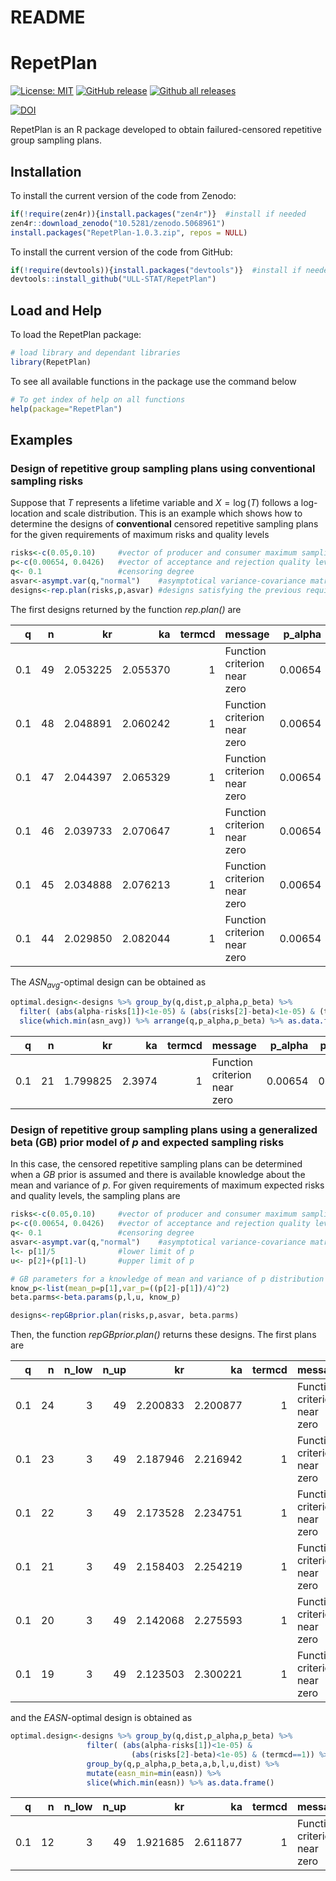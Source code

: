 README
================

<!-- README.md is generated from README.Rmd. Please edit that file --->

# RepetPlan

<!-- badges: start -->

[![License:
MIT](https://img.shields.io/badge/license-MIT-blue.svg)](https://cran.r-project.org/web/licenses/MIT)
[![GitHub
release](https://img.shields.io/github/release/ULL-STAT/RepetPlan.svg)](https://gitHub.com/ULL-STAT/RepetPlan/releases/)
[![Github all
releases](https://img.shields.io/github/downloads/ULL-STAT/RepetPlan/total.svg)](https://gitHub.com/ULL-STAT/RepetPlan/releases/)

[![DOI](https://zenodo.org/badge/DOI/10.5281/zenodo.5068961.svg)](https://doi.org/10.5281/zenodo.5068961)
<!-- badges: end -->

RepetPlan is an R package developed to obtain failured-censored repetitive group sampling plans.


## Installation

To install the current version of the code from Zenodo:
``` r
if(!require(zen4r)){install.packages("zen4r")}  #install if needed
zen4r::download_zenodo("10.5281/zenodo.5068961")
install.packages("RepetPlan-1.0.3.zip", repos = NULL) 
```

To install the current version of the code from GitHub:

``` r
if(!require(devtools)){install.packages("devtools")}  #install if needed
devtools::install_github("ULL-STAT/RepetPlan")
```

## Load and Help

To load the RepetPlan package:

``` r
# load library and dependant libraries 
library(RepetPlan)
```

To see all available functions in the package use the command below

``` r
# To get index of help on all functions
help(package="RepetPlan")
```

## Examples

### Design of repetitive group sampling plans using conventional sampling risks

Suppose that *T* represents a lifetime variable and *X* = log (*T*)
follows a log-location and scale distribution. This is an example which
shows how to determine the designs of **conventional** censored
repetitive sampling plans for the given requirements of maximum risks
and quality levels

``` r
risks<-c(0.05,0.10)     #vector of producer and consumer maximum sampling risks
p<-c(0.00654, 0.0426)   #vector of acceptance and rejection quality levels
q<- 0.1                 #censoring degree
asvar<-asympt.var(q,"normal")    #asymptotical variance-covariance matrix of MLE estimators of location and scale paramters
designs<-rep.plan(risks,p,asvar) #designs satisfying the previous requirements
```

The first designs returned by the function *rep.plan()* are
<table class="table table-striped table-hover table-condensed" style="margin-left: auto; margin-right: auto;">
<thead>
<tr>
<th style="text-align:right;">
q
</th>
<th style="text-align:right;">
n
</th>
<th style="text-align:right;">
kr
</th>
<th style="text-align:right;">
ka
</th>
<th style="text-align:right;">
termcd
</th>
<th style="text-align:left;">
message
</th>
<th style="text-align:right;">
p_alpha
</th>
<th style="text-align:right;">
p_beta
</th>
<th style="text-align:left;">
dist
</th>
<th style="text-align:right;">
alpha
</th>
<th style="text-align:right;">
beta
</th>
<th style="text-align:right;">
asn_alpha
</th>
<th style="text-align:right;">
asn_beta
</th>
<th style="text-align:right;">
asn_avg
</th>
<th style="text-align:right;">
p_asn_max
</th>
<th style="text-align:right;">
asn_max
</th>
</tr>
</thead>
<tbody>
<tr>
<td style="text-align:right;">
0.1
</td>
<td style="text-align:right;">
49
</td>
<td style="text-align:right;">
2.053225
</td>
<td style="text-align:right;">
2.055370
</td>
<td style="text-align:right;">
1
</td>
<td style="text-align:left;">
Function criterion near zero
</td>
<td style="text-align:right;">
0.00654
</td>
<td style="text-align:right;">
0.0426
</td>
<td style="text-align:left;">
normal
</td>
<td style="text-align:right;">
0.05
</td>
<td style="text-align:right;">
0.1
</td>
<td style="text-align:right;">
49.04823
</td>
<td style="text-align:right;">
49.06290
</td>
<td style="text-align:right;">
49.05557
</td>
<td style="text-align:right;">
0.0188643
</td>
<td style="text-align:right;">
49.16223
</td>
</tr>
<tr>
<td style="text-align:right;">
0.1
</td>
<td style="text-align:right;">
48
</td>
<td style="text-align:right;">
2.048891
</td>
<td style="text-align:right;">
2.060242
</td>
<td style="text-align:right;">
1
</td>
<td style="text-align:left;">
Function criterion near zero
</td>
<td style="text-align:right;">
0.00654
</td>
<td style="text-align:right;">
0.0426
</td>
<td style="text-align:left;">
normal
</td>
<td style="text-align:right;">
0.05
</td>
<td style="text-align:right;">
0.1
</td>
<td style="text-align:right;">
48.25590
</td>
<td style="text-align:right;">
48.32952
</td>
<td style="text-align:right;">
48.29271
</td>
<td style="text-align:right;">
0.0188293
</td>
<td style="text-align:right;">
48.84398
</td>
</tr>
<tr>
<td style="text-align:right;">
0.1
</td>
<td style="text-align:right;">
47
</td>
<td style="text-align:right;">
2.044397
</td>
<td style="text-align:right;">
2.065329
</td>
<td style="text-align:right;">
1
</td>
<td style="text-align:left;">
Function criterion near zero
</td>
<td style="text-align:right;">
0.00654
</td>
<td style="text-align:right;">
0.0426
</td>
<td style="text-align:left;">
normal
</td>
<td style="text-align:right;">
0.05
</td>
<td style="text-align:right;">
0.1
</td>
<td style="text-align:right;">
47.47311
</td>
<td style="text-align:right;">
47.60146
</td>
<td style="text-align:right;">
47.53728
</td>
<td style="text-align:right;">
0.0187927
</td>
<td style="text-align:right;">
48.52982
</td>
</tr>
<tr>
<td style="text-align:right;">
0.1
</td>
<td style="text-align:right;">
46
</td>
<td style="text-align:right;">
2.039733
</td>
<td style="text-align:right;">
2.070647
</td>
<td style="text-align:right;">
1
</td>
<td style="text-align:left;">
Function criterion near zero
</td>
<td style="text-align:right;">
0.00654
</td>
<td style="text-align:right;">
0.0426
</td>
<td style="text-align:left;">
normal
</td>
<td style="text-align:right;">
0.05
</td>
<td style="text-align:right;">
0.1
</td>
<td style="text-align:right;">
46.70045
</td>
<td style="text-align:right;">
46.87892
</td>
<td style="text-align:right;">
46.78969
</td>
<td style="text-align:right;">
0.0187547
</td>
<td style="text-align:right;">
48.22016
</td>
</tr>
<tr>
<td style="text-align:right;">
0.1
</td>
<td style="text-align:right;">
45
</td>
<td style="text-align:right;">
2.034888
</td>
<td style="text-align:right;">
2.076213
</td>
<td style="text-align:right;">
1
</td>
<td style="text-align:left;">
Function criterion near zero
</td>
<td style="text-align:right;">
0.00654
</td>
<td style="text-align:right;">
0.0426
</td>
<td style="text-align:left;">
normal
</td>
<td style="text-align:right;">
0.05
</td>
<td style="text-align:right;">
0.1
</td>
<td style="text-align:right;">
45.93857
</td>
<td style="text-align:right;">
46.16215
</td>
<td style="text-align:right;">
46.05036
</td>
<td style="text-align:right;">
0.0187151
</td>
<td style="text-align:right;">
47.91550
</td>
</tr>
<tr>
<td style="text-align:right;">
0.1
</td>
<td style="text-align:right;">
44
</td>
<td style="text-align:right;">
2.029850
</td>
<td style="text-align:right;">
2.082044
</td>
<td style="text-align:right;">
1
</td>
<td style="text-align:left;">
Function criterion near zero
</td>
<td style="text-align:right;">
0.00654
</td>
<td style="text-align:right;">
0.0426
</td>
<td style="text-align:left;">
normal
</td>
<td style="text-align:right;">
0.05
</td>
<td style="text-align:right;">
0.1
</td>
<td style="text-align:right;">
45.18813
</td>
<td style="text-align:right;">
45.45141
</td>
<td style="text-align:right;">
45.31977
</td>
<td style="text-align:right;">
0.0186738
</td>
<td style="text-align:right;">
47.61636
</td>
</tr>
</tbody>
</table>

The *ASN*<sub>*avg*</sub>-optimal design can be obtained as

``` r
optimal.design<-designs %>% group_by(q,dist,p_alpha,p_beta) %>%
  filter( (abs(alpha-risks[1])<1e-05) & (abs(risks[2]-beta)<1e-05) & (termcd==1)) %>%
  slice(which.min(asn_avg)) %>% arrange(q,p_alpha,p_beta) %>% as.data.frame()
```

<table class="table table-striped table-hover table-condensed" style="margin-left: auto; margin-right: auto;">
<thead>
<tr>
<th style="text-align:right;">
q
</th>
<th style="text-align:right;">
n
</th>
<th style="text-align:right;">
kr
</th>
<th style="text-align:right;">
ka
</th>
<th style="text-align:right;">
termcd
</th>
<th style="text-align:left;">
message
</th>
<th style="text-align:right;">
p_alpha
</th>
<th style="text-align:right;">
p_beta
</th>
<th style="text-align:left;">
dist
</th>
<th style="text-align:right;">
alpha
</th>
<th style="text-align:right;">
beta
</th>
<th style="text-align:right;">
asn_alpha
</th>
<th style="text-align:right;">
asn_beta
</th>
<th style="text-align:right;">
asn_avg
</th>
<th style="text-align:right;">
p_asn_max
</th>
<th style="text-align:right;">
asn_max
</th>
</tr>
</thead>
<tbody>
<tr>
<td style="text-align:right;">
0.1
</td>
<td style="text-align:right;">
21
</td>
<td style="text-align:right;">
1.799825
</td>
<td style="text-align:right;">
2.3974
</td>
<td style="text-align:right;">
1
</td>
<td style="text-align:left;">
Function criterion near zero
</td>
<td style="text-align:right;">
0.00654
</td>
<td style="text-align:right;">
0.0426
</td>
<td style="text-align:left;">
normal
</td>
<td style="text-align:right;">
0.05
</td>
<td style="text-align:right;">
0.1000001
</td>
<td style="text-align:right;">
34.71139
</td>
<td style="text-align:right;">
32.27409
</td>
<td style="text-align:right;">
33.49274
</td>
<td style="text-align:right;">
0.0168694
</td>
<td style="text-align:right;">
46.02262
</td>
</tr>
</tbody>
</table>

### Design of repetitive group sampling plans using a generalized beta (GB) prior model of *p* and expected sampling risks

In this case, the censored repetitive sampling plans can be determined
when a *GB* prior is assumed and there is available knowledge about the mean
and variance of *p*. For given requirements of maximum expected risks
and quality levels, the sampling plans are

``` r
risks<-c(0.05,0.10)     #vector of producer and consumer maximum sampling risks
p<-c(0.00654, 0.0426)   #vector of acceptance and rejection quality levels
q<- 0.1                 #censoring degree
asvar<-asympt.var(q,"normal")    #asymptotical variance-covariance matrix of MLE estimators of location and scale paramters
l<- p[1]/5              #lower limit of p
u<- p[2]+(p[1]-l)       #upper limit of p

# GB parameters for a knowledge of mean and variance of p distribution
know_p<-list(mean_p=p[1],var_p=((p[2]-p[1])/4)^2)
beta.parms<-beta.params(p,l,u, know_p)

designs<-repGBprior.plan(risks,p,asvar, beta.parms)
```

Then, the function *repGBprior.plan()* returns these designs. The first
plans are
<table class="table table-striped table-hover table-condensed" style="margin-left: auto; margin-right: auto;">
<thead>
<tr>
<th style="text-align:right;">
q
</th>
<th style="text-align:right;">
n
</th>
<th style="text-align:right;">
n_low
</th>
<th style="text-align:right;">
n_up
</th>
<th style="text-align:right;">
kr
</th>
<th style="text-align:right;">
ka
</th>
<th style="text-align:right;">
termcd
</th>
<th style="text-align:left;">
message
</th>
<th style="text-align:right;">
p_alpha
</th>
<th style="text-align:right;">
p_beta
</th>
<th style="text-align:right;">
a
</th>
<th style="text-align:right;">
b
</th>
<th style="text-align:right;">
l
</th>
<th style="text-align:right;">
u
</th>
<th style="text-align:right;">
mean_p
</th>
<th style="text-align:right;">
var_p
</th>
<th style="text-align:left;">
dist
</th>
<th style="text-align:right;">
alpha
</th>
<th style="text-align:right;">
beta
</th>
<th style="text-align:right;">
asn_alpha
</th>
<th style="text-align:right;">
asn_beta
</th>
<th style="text-align:right;">
asn_avg
</th>
<th style="text-align:right;">
easn
</th>
<th style="text-align:right;">
p_asn_max
</th>
<th style="text-align:right;">
asn_max
</th>
</tr>
</thead>
<tbody>
<tr>
<td style="text-align:right;">
0.1
</td>
<td style="text-align:right;">
24
</td>
<td style="text-align:right;">
3
</td>
<td style="text-align:right;">
49
</td>
<td style="text-align:right;">
2.200833
</td>
<td style="text-align:right;">
2.200877
</td>
<td style="text-align:right;">
1
</td>
<td style="text-align:left;">
Function criterion near zero
</td>
<td style="text-align:right;">
0.00654
</td>
<td style="text-align:right;">
0.0426
</td>
<td style="text-align:right;">
0.1862234
</td>
<td style="text-align:right;">
1.469713
</td>
<td style="text-align:right;">
0.001308
</td>
<td style="text-align:right;">
0.047832
</td>
<td style="text-align:right;">
0.00654
</td>
<td style="text-align:right;">
8.13e-05
</td>
<td style="text-align:left;">
normal
</td>
<td style="text-align:right;">
0.0500619
</td>
<td style="text-align:right;">
0.1000161
</td>
<td style="text-align:right;">
24.00090
</td>
<td style="text-align:right;">
24.00042
</td>
<td style="text-align:right;">
24.00066
</td>
<td style="text-align:right;">
24.00039
</td>
<td style="text-align:right;">
0.0121556
</td>
<td style="text-align:right;">
24.00107
</td>
</tr>
<tr>
<td style="text-align:right;">
0.1
</td>
<td style="text-align:right;">
23
</td>
<td style="text-align:right;">
3
</td>
<td style="text-align:right;">
49
</td>
<td style="text-align:right;">
2.187946
</td>
<td style="text-align:right;">
2.216942
</td>
<td style="text-align:right;">
1
</td>
<td style="text-align:left;">
Function criterion near zero
</td>
<td style="text-align:right;">
0.00654
</td>
<td style="text-align:right;">
0.0426
</td>
<td style="text-align:right;">
0.1862234
</td>
<td style="text-align:right;">
1.469713
</td>
<td style="text-align:right;">
0.001308
</td>
<td style="text-align:right;">
0.047832
</td>
<td style="text-align:right;">
0.00654
</td>
<td style="text-align:right;">
8.13e-05
</td>
<td style="text-align:left;">
normal
</td>
<td style="text-align:right;">
0.0500908
</td>
<td style="text-align:right;">
0.1000238
</td>
<td style="text-align:right;">
23.58511
</td>
<td style="text-align:right;">
23.27324
</td>
<td style="text-align:right;">
23.42917
</td>
<td style="text-align:right;">
23.30382
</td>
<td style="text-align:right;">
0.0120410
</td>
<td style="text-align:right;">
23.69109
</td>
</tr>
<tr>
<td style="text-align:right;">
0.1
</td>
<td style="text-align:right;">
22
</td>
<td style="text-align:right;">
3
</td>
<td style="text-align:right;">
49
</td>
<td style="text-align:right;">
2.173528
</td>
<td style="text-align:right;">
2.234751
</td>
<td style="text-align:right;">
1
</td>
<td style="text-align:left;">
Function criterion near zero
</td>
<td style="text-align:right;">
0.00654
</td>
<td style="text-align:right;">
0.0426
</td>
<td style="text-align:right;">
0.1862234
</td>
<td style="text-align:right;">
1.469713
</td>
<td style="text-align:right;">
0.001308
</td>
<td style="text-align:right;">
0.047832
</td>
<td style="text-align:right;">
0.00654
</td>
<td style="text-align:right;">
8.13e-05
</td>
<td style="text-align:left;">
normal
</td>
<td style="text-align:right;">
0.0500003
</td>
<td style="text-align:right;">
0.1000001
</td>
<td style="text-align:right;">
23.20269
</td>
<td style="text-align:right;">
22.56201
</td>
<td style="text-align:right;">
22.88235
</td>
<td style="text-align:right;">
22.63308
</td>
<td style="text-align:right;">
0.0119251
</td>
<td style="text-align:right;">
23.40886
</td>
</tr>
<tr>
<td style="text-align:right;">
0.1
</td>
<td style="text-align:right;">
21
</td>
<td style="text-align:right;">
3
</td>
<td style="text-align:right;">
49
</td>
<td style="text-align:right;">
2.158403
</td>
<td style="text-align:right;">
2.254219
</td>
<td style="text-align:right;">
1
</td>
<td style="text-align:left;">
Function criterion near zero
</td>
<td style="text-align:right;">
0.00654
</td>
<td style="text-align:right;">
0.0426
</td>
<td style="text-align:right;">
0.1862234
</td>
<td style="text-align:right;">
1.469713
</td>
<td style="text-align:right;">
0.001308
</td>
<td style="text-align:right;">
0.047832
</td>
<td style="text-align:right;">
0.00654
</td>
<td style="text-align:right;">
8.13e-05
</td>
<td style="text-align:left;">
normal
</td>
<td style="text-align:right;">
0.0500319
</td>
<td style="text-align:right;">
0.1000146
</td>
<td style="text-align:right;">
22.82986
</td>
<td style="text-align:right;">
21.85480
</td>
<td style="text-align:right;">
22.34233
</td>
<td style="text-align:right;">
21.97611
</td>
<td style="text-align:right;">
0.0118011
</td>
<td style="text-align:right;">
23.12469
</td>
</tr>
<tr>
<td style="text-align:right;">
0.1
</td>
<td style="text-align:right;">
20
</td>
<td style="text-align:right;">
3
</td>
<td style="text-align:right;">
49
</td>
<td style="text-align:right;">
2.142068
</td>
<td style="text-align:right;">
2.275593
</td>
<td style="text-align:right;">
1
</td>
<td style="text-align:left;">
Function criterion near zero
</td>
<td style="text-align:right;">
0.00654
</td>
<td style="text-align:right;">
0.0426
</td>
<td style="text-align:right;">
0.1862234
</td>
<td style="text-align:right;">
1.469713
</td>
<td style="text-align:right;">
0.001308
</td>
<td style="text-align:right;">
0.047832
</td>
<td style="text-align:right;">
0.00654
</td>
<td style="text-align:right;">
8.13e-05
</td>
<td style="text-align:left;">
normal
</td>
<td style="text-align:right;">
0.0500924
</td>
<td style="text-align:right;">
0.1000943
</td>
<td style="text-align:right;">
22.47555
</td>
<td style="text-align:right;">
21.15569
</td>
<td style="text-align:right;">
21.81562
</td>
<td style="text-align:right;">
21.34039
</td>
<td style="text-align:right;">
0.0116246
</td>
<td style="text-align:right;">
22.84847
</td>
</tr>
<tr>
<td style="text-align:right;">
0.1
</td>
<td style="text-align:right;">
19
</td>
<td style="text-align:right;">
3
</td>
<td style="text-align:right;">
49
</td>
<td style="text-align:right;">
2.123503
</td>
<td style="text-align:right;">
2.300221
</td>
<td style="text-align:right;">
1
</td>
<td style="text-align:left;">
Function criterion near zero
</td>
<td style="text-align:right;">
0.00654
</td>
<td style="text-align:right;">
0.0426
</td>
<td style="text-align:right;">
0.1862234
</td>
<td style="text-align:right;">
1.469713
</td>
<td style="text-align:right;">
0.001308
</td>
<td style="text-align:right;">
0.047832
</td>
<td style="text-align:right;">
0.00654
</td>
<td style="text-align:right;">
8.13e-05
</td>
<td style="text-align:left;">
normal
</td>
<td style="text-align:right;">
0.0500073
</td>
<td style="text-align:right;">
0.1000022
</td>
<td style="text-align:right;">
22.18107
</td>
<td style="text-align:right;">
20.48217
</td>
<td style="text-align:right;">
21.33162
</td>
<td style="text-align:right;">
20.74946
</td>
<td style="text-align:right;">
0.0114847
</td>
<td style="text-align:right;">
22.62697
</td>
</tr>
</tbody>
</table>

and the *EASN*-optimal design is obtained as

``` r
optimal.design<-designs %>% group_by(q,dist,p_alpha,p_beta) %>%
                 filter( (abs(alpha-risks[1])<1e-05) & 
                           (abs(risks[2]-beta)<1e-05) & (termcd==1)) %>%
                 group_by(q,p_alpha,p_beta,a,b,l,u,dist) %>%
                 mutate(easn_min=min(easn)) %>%
                 slice(which.min(easn)) %>% as.data.frame()
```

<table class="table table-striped table-hover table-condensed" style="margin-left: auto; margin-right: auto;">
<thead>
<tr>
<th style="text-align:right;">
q
</th>
<th style="text-align:right;">
n
</th>
<th style="text-align:right;">
n_low
</th>
<th style="text-align:right;">
n_up
</th>
<th style="text-align:right;">
kr
</th>
<th style="text-align:right;">
ka
</th>
<th style="text-align:right;">
termcd
</th>
<th style="text-align:left;">
message
</th>
<th style="text-align:right;">
p_alpha
</th>
<th style="text-align:right;">
p_beta
</th>
<th style="text-align:right;">
a
</th>
<th style="text-align:right;">
b
</th>
<th style="text-align:right;">
l
</th>
<th style="text-align:right;">
u
</th>
<th style="text-align:right;">
mean_p
</th>
<th style="text-align:right;">
var_p
</th>
<th style="text-align:left;">
dist
</th>
<th style="text-align:right;">
alpha
</th>
<th style="text-align:right;">
beta
</th>
<th style="text-align:right;">
asn_alpha
</th>
<th style="text-align:right;">
asn_beta
</th>
<th style="text-align:right;">
asn_avg
</th>
<th style="text-align:right;">
easn
</th>
<th style="text-align:right;">
p_asn_max
</th>
<th style="text-align:right;">
asn_max
</th>
<th style="text-align:right;">
easn_min
</th>
</tr>
</thead>
<tbody>
<tr>
<td style="text-align:right;">
0.1
</td>
<td style="text-align:right;">
12
</td>
<td style="text-align:right;">
3
</td>
<td style="text-align:right;">
49
</td>
<td style="text-align:right;">
1.921685
</td>
<td style="text-align:right;">
2.611877
</td>
<td style="text-align:right;">
1
</td>
<td style="text-align:left;">
Function criterion near zero
</td>
<td style="text-align:right;">
0.00654
</td>
<td style="text-align:right;">
0.0426
</td>
<td style="text-align:right;">
0.1862234
</td>
<td style="text-align:right;">
1.469713
</td>
<td style="text-align:right;">
0.001308
</td>
<td style="text-align:right;">
0.047832
</td>
<td style="text-align:right;">
0.00654
</td>
<td style="text-align:right;">
8.13e-05
</td>
<td style="text-align:left;">
normal
</td>
<td style="text-align:right;">
0.05
</td>
<td style="text-align:right;">
0.1000001
</td>
<td style="text-align:right;">
21.7853
</td>
<td style="text-align:right;">
16.33357
</td>
<td style="text-align:right;">
19.05943
</td>
<td style="text-align:right;">
18.15345
</td>
<td style="text-align:right;">
0.0099061
</td>
<td style="text-align:right;">
22.38735
</td>
<td style="text-align:right;">
18.15345
</td>
</tr>
</tbody>
</table>
